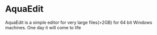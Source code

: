 # AquaEdit
AquaEdit is a simple editor for very large files(>2GB) for 64 bit Windows machines.
One day it will come to life
